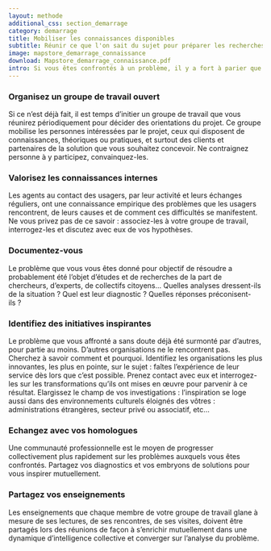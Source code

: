 ```yaml
---
layout: methode
additional_css: section_demarrage
category: demarrage
title: Mobiliser les connaissances disponibles 
subtitle: Réunir ce que l'on sait du sujet pour préparer les recherches à entreprendre
image: mapstore_demarrage_connaissance
download: Mapstore_demarrage_connaissance.pdf
intro: Si vous êtes confrontés à un problème, il y a fort à parier que d’autres le sont aussi. On ne part jamais de rien. Mobilisez les connaissances existantes, soyez curieux, explorez les réponses apportées par d’autres à des problèmes similaires, inspirez-vous d’autres initiatives, regardez comment ils abordent le sujet.  
---
```


### Organisez un groupe de travail ouvert 
Si ce n’est déjà fait, il est temps d’initier un groupe de travail que vous réunirez périodiquement pour décider des orientations du projet. Ce groupe mobilise les personnes intéressées par le projet, ceux qui disposent de connaissances, théoriques ou pratiques, et surtout des clients et partenaires de la solution que vous souhaitez concevoir. Ne contraignez personne à y participez, convainquez-les.  

### Valorisez les connaissances internes 
Les agents au contact des usagers, par leur activité et leurs échanges réguliers, ont une connaissance empirique des problèmes que les usagers rencontrent, de leurs causes et de comment ces difficultés se manifestent. Ne vous privez pas de ce savoir : associez-les à votre groupe de travail, interrogez-les et discutez avec eux de vos hypothèses.    

### Documentez-vous 
Le problème que vous vous êtes donné pour objectif de résoudre a probablement été l’objet d’études et de recherches de la part de chercheurs, d’experts, de collectifs citoyens... Quelles analyses dressent-ils de la situation ? Quel est leur diagnostic ? Quelles réponses préconisent-ils ? 

### Identifiez des initiatives inspirantes 
Le problème que vous affronté a sans doute déjà été surmonté par d’autres, pour partie au moins. D’autres organisations ne le rencontrent pas. Cherchez à savoir comment et pourquoi. Identifiez les organisations les plus innovantes, les plus en pointe, sur le sujet : faîtes l’expérience de leur service dès lors que c’est possible. Prenez contact avec eux et interrogez-les sur les transformations qu’ils ont mises en œuvre pour parvenir à ce résultat. Elargissez le champ de vos investigations : l’inspiration se loge aussi dans des environnements culturels éloignés des vôtres : administrations étrangères, secteur privé ou associatif, etc…  
### Echangez avec vos homologues 
Une communauté professionnelle est le moyen de progresser collectivement plus rapidement sur les problèmes auxquels vous êtes confrontés. Partagez vos diagnostics et vos embryons de solutions pour vous inspirer mutuellement.  

### Partagez vos enseignements 
Les enseignements que chaque membre de votre groupe de travail glane à mesure de ses lectures, de ses rencontres, de ses visites, doivent être partagés lors des réunions de façon à s’enrichir mutuellement dans une dynamique d’intelligence collective et converger sur l’analyse du problème.